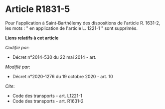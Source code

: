 # Article R1831-5

Pour l'application à Saint-Barthélemy des dispositions de l'article R. 1631-2, les mots : " en application de l'article L.
1221-1 " sont supprimés.

**Liens relatifs à cet article**

_Codifié par_:

  - Décret n°2014-530 du 22 mai 2014 - art.

_Modifié par_:

  - Décret n°2020-1276 du 19 octobre 2020 - art. 10

_Cite_:

  - Code des transports - art. L1221-1
  - Code des transports - art. R1631-2
